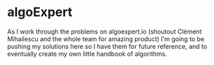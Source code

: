 # algoExpert

As I work through the problems on algoexpert.io (shoutout Clément Mihailescu and the whole team for amazing product) I'm going to be pushing my solutions here so I have them for 
future reference, and to eventually create my own little handbook of algorithms. 
